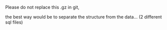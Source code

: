 Please do not replace this .gz in git,

the best way would be to separate the structure from the data... (2 different sql files)

